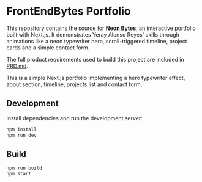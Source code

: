 # FrontEndBytes Portfolio


This repository contains the source for **Neon Bytes**, an interactive
portfolio built with Next.js. It demonstrates Yeray Alonso Reyes' skills
through animations like a neon typewriter hero, scroll-triggered timeline,
project cards and a simple contact form.

The full product requirements used to build this project are included in
[PRD.md](PRD.md).

This is a simple Next.js portfolio implementing a hero typewriter effect, about section, timeline, projects list and contact form.


## Development

Install dependencies and run the development server:

```bash
npm install
npm run dev
```

## Build

```bash
npm run build
npm start
```
